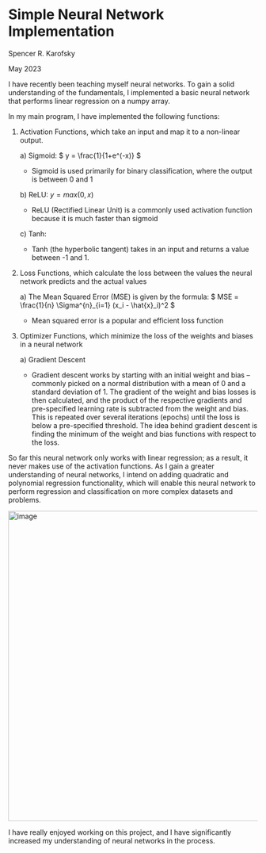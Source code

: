 # Simple Neural Network Implementation
Spencer R. Karofsky

May 2023

I have recently been teaching myself neural networks. To gain a solid understanding of the fundamentals, 
I implemented a basic neural network that performs linear regression on a numpy array.

In my main program, I have implemented the following functions:

1) Activation Functions, which take an input and map it to a non-linear output.
	
	a) Sigmoid: $` y = \frac{1}{1+e^(-x)} `$

	* Sigmoid is used primarily for binary classification, where the output is between 0 and 1
	
	b) ReLU: $` y = max(0,x) `$

	* ReLU (Rectified Linear Unit) is a commonly used activation function because it is much faster than sigmoid
	
	c) Tanh:

	* Tanh (the hyperbolic tangent) takes in an input and returns a value between -1 and 1.

3) Loss Functions, which calculate the loss between the values the neural network predicts and the actual values
	
	a) The Mean Squared Error (MSE) is given by the formula: $` MSE = \frac{1}{n}  \Sigma^{n}_{i=1} (x_i - \hat{x}_i)^2 `$
	
 	* Mean squared error is a popular and efficient loss function

4) Optimizer Functions, which minimize the loss of the weights and biases in a neural network
	
	a) Gradient Descent
	
 	* Gradient descent works by starting with an initial weight and bias – commonly picked on a normal distribution with a mean of 0 and a standard deviation of 1. The gradient of the weight and bias losses is then calculated, and the product of the respective gradients and pre-specified learning rate is subtracted from the weight and bias. This is repeated over several iterations (epochs) until the loss is below a pre-specified threshold. The idea behind gradient descent is finding the minimum of the weight and bias functions with respect to the loss.


So far this neural network only works with linear regression; as a result, it never makes use of the activation functions. As I gain
a greater understanding of neural networks, I intend on adding quadratic and polynomial regression functionality, which will enable this
neural network to perform regression and classification on more complex datasets and problems.

<img width="626" alt="image" src="https://github.com/spencerkarofsky/neuralNetwork/assets/105813301/76d707ad-518b-4d37-9d9f-269160f39668">


I have really enjoyed working on this project, and I have significantly increased my understanding of neural networks in the process.
